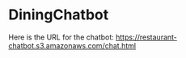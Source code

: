 # DiningChatbot
Here is the URL for the chatbot: https://restaurant-chatbot.s3.amazonaws.com/chat.html
